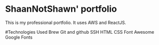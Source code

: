 # ShaanNotShawn' portfolio
This is my professional portfolio. It uses AWS and ReactJS.


#Technologies Used
Brew
Git and github
SSH
HTML
CSS
Font Awesome
Google Fonts